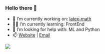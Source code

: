 ### Hello there 👋

- 🔭 I’m currently working on: <a href="https://github.com/kharitonov-egor/latex-math" tagret="_blank">latex-math</a>
- 👨‍🎓 I’m currently learning: FrontEnd 
- 🤔 I’m looking for help with: ML and Python
- 📫 [Website](https://kharitonovegor.xyz) | [Email](mailto:ega.khar@gmail.com)

[<img src="https://www.codewars.com/users/kharitonov-egor/badges/small">](https://www.codewars.com/users/kharitonov-egor)
